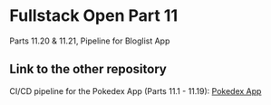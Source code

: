 # Fullstack Open Part 11

Parts 11.20 & 11.21, Pipeline for Bloglist App

## Link to the other repository

CI/CD pipeline for the Pokedex App (Parts 11.1 - 11.19):
[Pokedex App](https://github.com/villenattinen/full-stack-open-pokedex)
